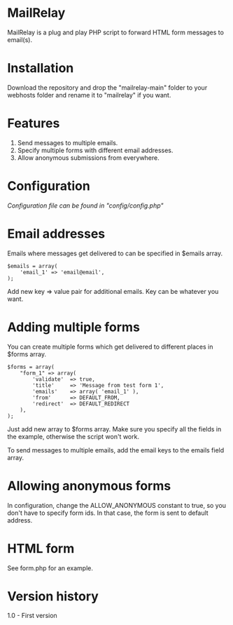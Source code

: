# MailRelay
MailRelay is a plug and play PHP script to forward HTML form messages to email(s).

# Installation
Download the repository and drop the "mailrelay-main" folder to your webhosts folder and rename it to "mailrelay" if you want.

# Features
1. Send messages to multiple emails.
2. Specify multiple forms with different email addresses.
3. Allow anonymous submissions from everywhere.

# Configuration
*Configuration file can be found in "config/config.php"*

# Email addresses
Emails where messages get delivered to can be specified in $emails array.

```
$emails = array(
    'email_1' => 'email@email',
);
```
Add new key => value pair for additional emails. Key can be whatever you want.

# Adding multiple forms
You can create multiple forms which get delivered to different places in $forms array.

```
$forms = array(
    "form_1" => array(
        'validate'  => true,
        'title'     => 'Message from test form 1',
        'emails'    => array( 'email_1' ),
        'from'      => DEFAULT_FROM,
        'redirect'  => DEFAULT_REDIRECT
    ),
);
```

Just add new array to $forms array. Make sure you specify all the fields in the example, otherwise the script won't work.

To send messages to multiple emails, add the email keys to the emails field array.

# Allowing anonymous forms
In configuration, change the ALLOW_ANONYMOUS constant to true, so you don't have to specify form ids. In that case, the form is sent to default address.

# HTML form
See form.php for an example.

# Version history
1.0 - First version
